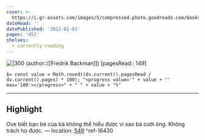 ```yaml
---
cover: >-
  https://i.gr-assets.com/images/S/compressed.photo.goodreads.com/books/1502540650l/36006609._SY475_.jpg
dateRead: ''
datePublished: '2012-01-01'
pages: '452'
shelves:
  - currently-reading
---
```

![|300](https://i.gr-assets.com/images/S/compressed.photo.goodreads.com/books/1502540650l/36006609._SY475_.jpg)
(author::[[Fredrik Backman]])
[pagesRead:: 149]

`$= const value = Math.round((dv.current().pagesRead / dv.current().pages) * 100); "<progress value='" + value + "' max='100'></progress>" + " " + value + "%"`

---
## Highlight
Ove biết bạn bè của bà không thể hiểu được vì sao bà cưới ông. Không trách họ được. — location: [549]() ^ref-16430